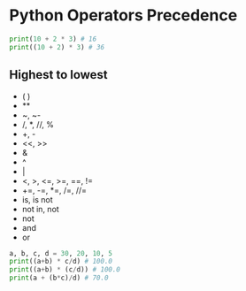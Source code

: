 # Python Operators Precedence

```py
print(10 + 2 * 3) # 16
print((10 + 2) * 3) # 36
```

## Highest to lowest

- ( )
- **
- ~, ~-
- /, *, //, %
- +, -
- <<, >>
- &
- ^
- |
- <, >, <=, >=, ==, !=
- +=, -=, *=, /=, //=
- is, is not
- not in, not
- not
- and
- or

```py
a, b, c, d = 30, 20, 10, 5
print((a+b) * c/d) # 100.0
print((a+b) * (c/d)) # 100.0
print(a + (b*c)/d) # 70.0
```
